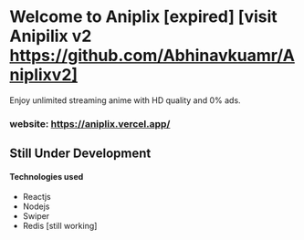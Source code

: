 # Welcome to Aniplix [expired] [visit Anipilix v2 https://github.com/Abhinavkuamr/Aniplixv2]

Enjoy unlimited streaming anime with HD quality and 0% ads.
### website: https://aniplix.vercel.app/

## Still Under Development

#### Technologies used
- Reactjs
- Nodejs
- Swiper
- Redis [still working]
  
